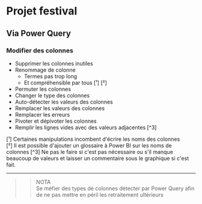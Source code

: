 # **Projet festival**

## **Via Power Query**

### Modifier des colonnes

* Supprimer les colonnes inutiles
* Renommage de colonne 
    * Termes pas trop long 
    * Et compréhensible par tous [¹] [²]
* Permuter les colonnes
* Changer le type des colonnes
* Auto-détecter les valeurs des colonnes
* Remplacer les valeurs des colonnes
* Remplacer les erreurs
* Pivoter et dépivoter les colonnes
* Remplir les lignes vides avec des valeurs adjacentes [^3]


[¹] Certaines manipulations incombent d'écrire les noms des colonnes  
[²] Il est possible d'ajouter un glossaire à Power BI sur les noms de colonnes
[^3] Ne pas le faire si c'est pas nécessaire ou s'il manque beaucoup de valeurs et laisser un commentaire sous le graphique si c'est fait.
___
>> NOTA  
Se méfier des types de colonnes détecter par Power Query afin de ne pas mettre en péril les retraitement ultérieurs